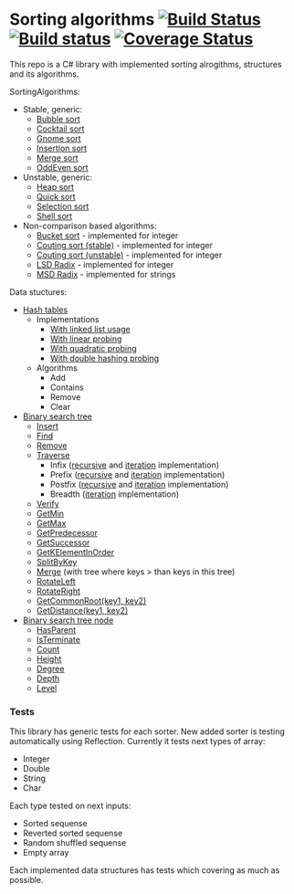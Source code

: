 # Sorting algorithms [![Build Status](https://travis-ci.org/Silvochka/algorithms.svg?branch=dev)](https://travis-ci.org/Silvochka/algorithms) [![Build status](https://ci.appveyor.com/api/projects/status/i9w52t621058hwln/branch/dev?svg=true)](https://ci.appveyor.com/project/Silvochka/algorithms/branch/dev) [![Coverage Status](https://coveralls.io/repos/github/Silvochka/algorithms/badge.svg?branch=dev&bust=1)](https://coveralls.io/github/Silvochka/algorithms?branch=dev)

This repo is a C# library with implemented sorting alrogithms, structures and its algorithms.

SortingAlgorithms:
  - Stable, generic:
    - [Bubble sort](https://github.com/Silvochka/algorithms/blob/dev/Algorithms/SortAlgorithms/Stable/BubbleSorter.cs) 
    - [Cocktail sort](https://github.com/Silvochka/algorithms/blob/dev/Algorithms/SortAlgorithms/Stable/CocktailSorter.cs) 
    - [Gnome sort](https://github.com/Silvochka/algorithms/blob/dev/Algorithms/SortAlgorithms/Stable/GnomeSorter.cs) 
    - [Insertion sort](https://github.com/Silvochka/algorithms/blob/dev/Algorithms/SortAlgorithms/Stable/InsertionSorter.cs) 
    - [Merge sort](https://github.com/Silvochka/algorithms/blob/dev/Algorithms/SortAlgorithms/Stable/MergeSorter.cs) 
    - [OddEven sort](https://github.com/Silvochka/algorithms/blob/dev/Algorithms/SortAlgorithms/Stable/OddEvenSorter.cs) 
  - Unstable, generic:
    - [Heap sort](https://github.com/Silvochka/algorithms/blob/dev/Algorithms/SortAlgorithms/Unstable/HeapSorter.cs) 
    - [Quick sort](https://github.com/Silvochka/algorithms/blob/dev/Algorithms/SortAlgorithms/Unstable/QuickSorter.cs) 
    - [Selection sort](https://github.com/Silvochka/algorithms/blob/dev/Algorithms/SortAlgorithms/Unstable/SelectionSorter.cs) 
    - [Shell sort](https://github.com/Silvochka/algorithms/blob/dev/Algorithms/SortAlgorithms/Unstable/ShellSorter.cs) 
  - Non-comparison based algorithms:
    - [Bucket sort](https://github.com/Silvochka/algorithms/blob/dev/Algorithms/SortAlgorithms/NonComparison/BucketSorter.cs)  - implemented for integer
    - [Couting sort (stable)](https://github.com/Silvochka/algorithms/blob/dev/Algorithms/SortAlgorithms/NonComparison/CountingStableSorter.cs)  - implemented for integer
    - [Couting sort (unstable)](https://github.com/Silvochka/algorithms/blob/dev/Algorithms/SortAlgorithms/NonComparison/CountingSorter.cs)  - implemented for integer
    - [LSD Radix](https://github.com/Silvochka/algorithms/blob/dev/Algorithms/SortAlgorithms/NonComparison/LSDRadixSorter.cs) - implemented for integer
    - [MSD Radix](https://github.com/Silvochka/algorithms/blob/dev/Algorithms/SortAlgorithms/NonComparison/MSDRadixSorter.cs) - implemented for strings

Data stuctures:
  - [Hash tables](https://github.com/Silvochka/algorithms/blob/dev/Algorithms/DataStructures/HashTable/IHashTable.cs)
    - Implementations
      - [With linked list usage](https://github.com/Silvochka/algorithms/blob/dev/Algorithms/DataStructures/HashTable/HashTableWithLinkedList.cs)
      - [With linear probing](https://github.com/Silvochka/algorithms/blob/dev/Algorithms/DataStructures/HashTable/LinearHashTable.cs)
      - [With quadratic probing](https://github.com/Silvochka/algorithms/blob/dev/Algorithms/DataStructures/HashTable/QuadraticHashTable.cs)
      - [With double hashing probing](https://github.com/Silvochka/algorithms/blob/dev/Algorithms/DataStructures/HashTable/DoubleHashTable.cs)
    - Algorithms
      - Add
      - Contains
      - Remove
      - Clear
  - [Binary search tree](https://github.com/Silvochka/algorithms/blob/dev/Algorithms/DataStructures/Tree/BinarySearchTree.cs)
    - [Insert](https://github.com/Silvochka/algorithms/blob/dev/Algorithms/DataStructures/Tree/BinarySearchTree.cs#L27)
    - [Find](https://github.com/Silvochka/algorithms/blob/dev/Algorithms/DataStructures/Tree/BinarySearchTree.cs#L49)
    - [Remove](https://github.com/Silvochka/algorithms/blob/dev/Algorithms/DataStructures/Tree/BinarySearchTree.cs#L64)
    - [Traverse](https://github.com/Silvochka/algorithms/blob/dev/Algorithms/DataStructures/Tree/BinarySearchTree.cs#L86)
      - Infix ([recursive](https://github.com/Silvochka/algorithms/blob/dev/Algorithms/DataStructures/Tree/BinarySearchTree.cs#L639) and [iteration](https://github.com/Silvochka/algorithms/blob/dev/Algorithms/DataStructures/Tree/BinarySearchTree.cs#L662) implementation)
      - Prefix ([recursive](https://github.com/Silvochka/algorithms/blob/dev/Algorithms/DataStructures/Tree/BinarySearchTree.cs#L646) and [iteration](https://github.com/Silvochka/algorithms/blob/dev/Algorithms/DataStructures/Tree/BinarySearchTree.cs#L682) implementation)
      - Postfix ([recursive](https://github.com/Silvochka/algorithms/blob/dev/Algorithms/DataStructures/Tree/BinarySearchTree.cs#L653) and [iteration](https://github.com/Silvochka/algorithms/blob/dev/Algorithms/DataStructures/Tree/BinarySearchTree.cs#L704) implementation)
      - Breadth ([iteration](https://github.com/Silvochka/algorithms/blob/dev/Algorithms/DataStructures/Tree/BinarySearchTree.cs#L735) implementation)
    - [Verify](https://github.com/Silvochka/algorithms/blob/dev/Algorithms/DataStructures/Tree/BinarySearchTree.cs#L126)
    - [GetMin](https://github.com/Silvochka/algorithms/blob/dev/Algorithms/DataStructures/Tree/BinarySearchTree.cs#L140)
    - [GetMax](https://github.com/Silvochka/algorithms/blob/dev/Algorithms/DataStructures/Tree/BinarySearchTree.cs#L160)
    - [GetPredecessor](https://github.com/Silvochka/algorithms/blob/dev/Algorithms/DataStructures/Tree/BinarySearchTree.cs#L181)
    - [GetSuccessor](https://github.com/Silvochka/algorithms/blob/dev/Algorithms/DataStructures/Tree/BinarySearchTree.cs#L224)
    - [GetKElementInOrder](https://github.com/Silvochka/algorithms/blob/dev/Algorithms/DataStructures/Tree/BinarySearchTree.cs#L267)
    - [SplitByKey](https://github.com/Silvochka/algorithms/blob/dev/Algorithms/DataStructures/Tree/BinarySearchTree.cs#L283)
    - [Merge](https://github.com/Silvochka/algorithms/blob/dev/Algorithms/DataStructures/Tree/BinarySearchTree.cs#L349) (with tree where keys > than keys in this tree)
    - [RotateLeft](https://github.com/Silvochka/algorithms/blob/dev/Algorithms/DataStructures/Tree/BinarySearchTree.cs#L373)
    - [RotateRight](https://github.com/Silvochka/algorithms/blob/dev/Algorithms/DataStructures/Tree/BinarySearchTree.cs#L403)
    - [GetCommonRoot(key1, key2)](https://github.com/Silvochka/algorithms/blob/dev/Algorithms/DataStructures/Tree/BinarySearchTree.cs#L436)
    - [GetDistance(key1, key2)](https://github.com/Silvochka/algorithms/blob/dev/Algorithms/DataStructures/Tree/BinarySearchTree.cs#L481)
  - [Binary search tree node](https://github.com/Silvochka/algorithms/blob/dev/Algorithms/DataStructures/Tree/BinarySearchTreeNode.cs)
    - [HasParent](https://github.com/Silvochka/algorithms/blob/dev/Algorithms/DataStructures/Tree/BinarySearchTreeNode.cs#L66)
    - [IsTerminate](https://github.com/Silvochka/algorithms/blob/dev/Algorithms/DataStructures/Tree/BinarySearchTreeNode.cs#L58)
    - [Count](https://github.com/Silvochka/algorithms/blob/dev/Algorithms/DataStructures/Tree/BinarySearchTreeNode.cs#L74)
    - [Height](https://github.com/Silvochka/algorithms/blob/dev/Algorithms/DataStructures/Tree/BinarySearchTreeNode.cs#L82)
    - [Degree](https://github.com/Silvochka/algorithms/blob/dev/Algorithms/DataStructures/Tree/BinarySearchTreeNode.cs#L90)
    - [Depth](https://github.com/Silvochka/algorithms/blob/dev/Algorithms/DataStructures/Tree/BinarySearchTreeNode.cs#L95)
    - [Level](https://github.com/Silvochka/algorithms/blob/dev/Algorithms/DataStructures/Tree/BinarySearchTreeNode.cs#L108)

### Tests

This library has generic tests for each sorter. New added sorter is testing automatically using Reflection. Currently it tests next types of array:
  - Integer
  - Double
  - String
  - Char

Each type tested on next inputs:
  - Sorted sequense
  - Reverted sorted sequense
  - Random shuffled sequense
  - Empty array

Each implemented data structures has tests which covering as much as possible.

